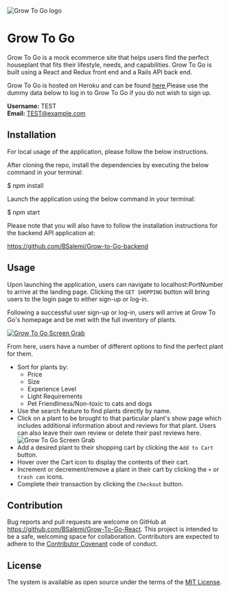 ![Grow To Go logo](https://i.imgur.com/EWCxpmq.png)

# Grow To Go

Grow To Go is a mock ecommerce site that helps users find the perfect houseplant that fits their lifestyle, needs, and capabilities. Grow To Go is built using a React and Redux front end and a Rails API back end. 

Grow To Go is hosted on Heroku and can be found [ here ](https://grow-to-go.herokuapp.com) Please use the dummy data below to log in to Grow To Go if you do not wish to sign up.

<b>Username:</b> TEST
<br/>
<b>Email:</b> TEST@example.com

## Installation

For local usage of the application, please follow the below instructions.

After cloning the repo, install the dependencies by executing the below command in your terminal:

$ npm install

Launch the application using the below command in your terminal:

$ npm start

Please note that you will also have to follow the installation instructions for the backend API application at: 

https://github.com/BSalemi/Grow-to-Go-backend

## Usage

Upon launching the application, users can navigate to localhost:PortNumber to arrive at the landing page. Clicking the `GET SHOPPING` button will bring users to the login page to either sign-up or log-in. 

Following a successful user sign-up or log-in, users will arrive at Grow To Go's homepage and be met with the full inventory of plants. 

[![Grow To Go Screen Grab](https://i.imgur.com/XhIXIVy.png)](https://vimeo.com/366899721)


From here, users have a number of different options to find the perfect plant for them. 


   * Sort for plants by:
    	- Price
    	- Size
    	- Experience Level
    	- Light Requirements
      - Pet Friendliness/Non-toxic to cats and dogs
   * Use the search feature to find plants directly by name.
   * Click on a plant to be brought to that particular plant's show page which includes additional information about and reviews for that plant. Users can also leave their own review or delete their past reviews here.
   ![Grow To Go Screen Grab](https://i.imgur.com/liUR3sE.png)
   * Add a desired plant to their shopping cart by clicking the `Add to Cart` button.
   * Hover over the Cart icon to display the contents of their cart.
   * Increment or decrement/remove a plant in their cart by clicking the `+` or `trash can` icons.
   * Complete their transaction by clicking the `Checkout` button.
   
## Contribution 
   
Bug reports and pull requests are welcome on GitHub at https://github.com/BSalemi/Grow-To-Go-React. This project is intended to be a safe,   welcoming space for collaboration. Contributors are expected to adhere to the [Contributor Covenant](https://www.contributor-covenant.org/) code of conduct.

## License 

The system is available as open source under the terms of the [MIT License](https://opensource.org/licenses/MIT).
